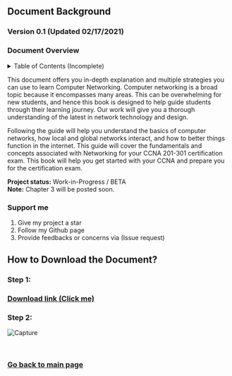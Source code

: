 ## Document Background

### Version 0.1 (Updated 02/17/2021) <br/>

### Document Overview
<details>
  <summary>Table of Contents (Incomplete)</summary>
  <br/>
  
```
CHAPTER 1 (Network Foundation)	8 
     Computer Network Perspective	8
          Network Overview	8
               Reliable Network	9
     Types of Networks	10
          3 Tier Architectural Model Overview	11
          2 Tier Architectural Model Overview	12
     Types of network topology	12
CHAPTER 2 (TCP/IP Model)	16
     TCP/IP Networking Model	16
          TCP/IP Application Layer	17
               HTTP Overview	18
                    Simple HTTP logic	18
                    Additional Information (HTTP)	19
          TCP/IP Transport Layer	20
               Transmission Control Protocol	20
                    TCP Flags	20
                    Connection-Oriented Communication	21
                    Three-Way Handshake	21
                    Flow Control	22
                    TCP Error Detection/Recovery	24
                    Same-layer and Adjacent-layer Interactions	25
                    TCP Header	25
                    4 Way Handshake	26
               User Datagram Protocol	27
          TCP/IP Network Layer	28
               Characteristics of IP	29
               IPv4 Overview	29
               Limitations of IPv4	31
               IPv6 Overview	31
               Routing basic overview	33
               Network Layer Summary	35
          Data link layer	35
          Physical Layer Overview	37
               Physical Layer Summary	37
          Chapter Summary	37
```   
</details>

This document offers you in-depth explanation and multiple strategies you can use to learn Computer Networking. Computer networking is a broad topic because it encompasses many areas. This can be overwhelming for new students, and hence this book is designed to help guide students through their learning journey. Our work will give you a thorough understanding of the latest in network technology and design. 

Following the guide will help you understand the basics of computer networks, how local and global networks interact, and how to better things function in the internet. This guide will cover the fundamentals and concepts associated with Networking for your CCNA 201-301 certification exam. This book will help you get started with your CCNA and prepare you for the certification exam.  <br/>

**Project status:** Work-in-Progress / BETA <br/>
**Note:** Chapter 3 will be posted soon.

### Support me
  
1) Give my project a star
2) Follow my Github page
3) Provide feedbacks or concerns via (Issue request)

## How to Download the Document?

### Step 1:
### [Download link (Click me)](https://github.com/FrancisIGP/CCNA-Document/blob/main/1CCNA-Document(Draft)%20-%20Draft.pdf) <br/>
### Step 2:
![Capture](https://user-images.githubusercontent.com/75497349/108149656-4cfc0e00-710e-11eb-80f2-ad5286f6d25c.JPG)

<br/>

### [Go back to main page](https://github.com/FrancisIGP)

